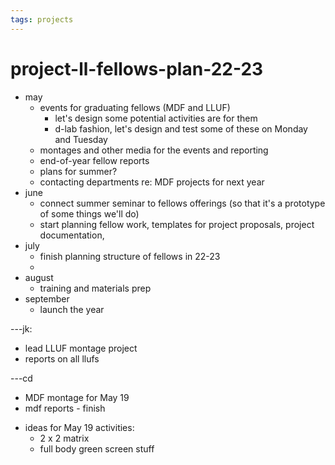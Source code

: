 ```yaml
---
tags: projects
---
```


# project-ll-fellows-plan-22-23

- may
    - events for graduating fellows (MDF and LLUF)
        - let's design some potential activities are for them
        - d-lab fashion, let's design and test some of these on Monday and Tuesday
    - montages and other media for the events and reporting
    - end-of-year fellow reports
    - plans for summer?
    - contacting departments re: MDF projects for next year
- june
    - connect summer seminar to fellows offerings (so that it's a prototype of some things we'll do)
    - start planning fellow work, templates for project proposals, project documentation, 
- july
    - finish planning structure of fellows in 22-23
    - 
- august
    - training and materials prep
- september
    - launch the year


---jk:
* lead LLUF montage project
* reports on all llufs


---cd
* MDF montage for May 19
* mdf reports - finish


- ideas for May 19 activities:
    * 2 x 2 matrix
    * full body green screen stuff